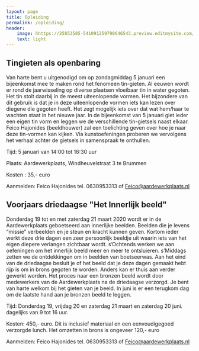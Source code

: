 ```yaml
---
layout: page
title: Opleiding
permalink: /opleiding/
header:
    image: hhttps://25853585-541091259790646543.preview.editmysite.com/uploads/2/5/8/5/25853585/opleiding-2_orig.jpg
    text: light
---
```


## Tingieten als openbaring
Van harte bent u uitgenodigd om op zondagmiddag  5 januari een bijeenkomst mee te maken rond het fenomeen tin-gieten. Al eeuwen wordt er rond de jaarwisseling op diverse plaatsen vloeibaar tin in water gegoten. Het tin stolt daarbij in de meest uiteenlopende vormen.
Het bijzondere van dit gebruik is dat je in deze uiteenlopende vormen iets kan lezen over diegene die gegoten heeft. Het zegt mogelijk iets over dat wat hem/haar te wachten staat in het nieuwe jaar.
In de bijeenkomst van 5 januari giet ieder een eigen tin vorm en leggen we de verschillende tin-gietsels naast elkaar. Feico Hajonides (beeldhouwer) zal een toelichting geven over hoe je naar deze tin-vormen kan kijken. Via kunstoefeningen proberen we vervolgens het verhaal achter de gietsels in samenspraak te onthullen.

Tijd: 5 januari van 14:00 tot 16:30 uur

Plaats: Aardewerkplaats, Windheuvelstraat 3 te Brummen

Kosten : 35,- euro

Aanmelden: Feico Hajonides tel. 0630953313 of Feico@aardewerkplaats.nl  



## Voorjaars driedaagse "Het Innerlijk beeld"
Donderdag 19 tot en met zaterdag 21 maart 2020 wordt er in de Aardewerkplaats geboetseerd aan innerlijke beelden. Beelden die je levens “missie” verbeelden en je steun en kracht kunnen geven. Kortom ieder werkt deze drie dagen een zeer persoonlijk beeldje uit waarin iets van het eigen diepere verlangen zichtbaar wordt.
s’Ochtends werken we aan oefeningen om het innerlijk beeld meer en meer te ontsluieren. s’Middags zetten we de ontdekkingen om in beelden van boetseerwas. Aan het eind van de driedaagse besluit je of het beeld dat je deze dagen gemaakt hebt rijp is om in brons gegoten te worden. Anders kan er thuis aan verder gewerkt worden.
Het proces naar een bronzen beeld wordt door medewerkers van de Aardewerkplaats na de driedaagse verzorgd. Je bent van harte welkom bij het gieten van je beeld.
In juni is er een terugkom dag om de laatste hand aan je bronzen beeld te leggen.

Tijd: Donderdag 19, vrijdag 20 en zaterdag 21 maart en zaterdag 20 juni. dagelijks van 9 tot 16 uur.

Kosten: 450,- euro. Dit is inclusief materiaal en een eenvoudigegoed verzorgde lunch. Het omzetten in brons is ongeveer 120,- euro                  

Aanmelden: Feico Hajonides tel. 0630953313 of Feico@aardewerkplaats.nl
